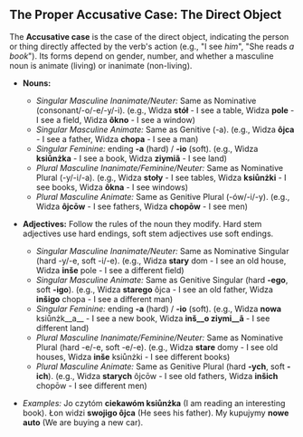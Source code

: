 ## The Proper Accusative Case: The Direct Object

The __Accusative case__ is the case of the direct object, indicating the person or thing directly affected by the verb's action (e.g., "I see _him_", "She reads _a book_"). Its forms depend on gender, number, and whether a masculine noun is animate (living) or inanimate (non-living).

*   __Nouns:__
    
    *   _Singular Masculine Inanimate/Neuter:_ Same as Nominative (consonant/-o/-e/-y/-i). (e.g., Widza __stół__ - I see a table, Widza __pole__ - I see a field, Widza __ôkno__ - I see a window)
    *   _Singular Masculine Animate:_ Same as Genitive (-a). (e.g., Widza __ôjca__ - I see a father, Widza __chopa__ - I see a man)
    *   _Singular Feminine:_ ending __-a__ (hard) / __-io__ (soft). (e.g., Widza __ksiůnżka__ - I see a book, Widza __ziymiã__ - I see land)
    *   _Plural Masculine Inanimate/Feminine/Neuter:_ Same as Nominative Plural (-y/-i/-a). (e.g., Widza __stoły__ - I see tables, Widza __ksiůnżki__ - I see books, Widza __ôkna__ - I see windows)
    *   _Plural Masculine Animate:_ Same as Genitive Plural (-ów/-i/-y). (e.g., Widza __ôjcōw__ - I see fathers, Widza __chopōw__ - I see men)
    
    
    
*   __Adjectives:__ Follow the rules of the noun they modify. Hard stem adjectives use hard endings, soft stem adjectives use soft endings.
    
    *   _Singular Masculine Inanimate/Neuter:_ Same as Nominative Singular (hard -y/-e, soft -i/-e). (e.g., Widza __stary__ dom - I see an old house, Widza __inše__ pole - I see a different field)
    *   _Singular Masculine Animate:_ Same as Genitive Singular (hard __-ego__, soft __-igo__). (e.g., Widza __starego__ ôjca - I see an old father, Widza __inšigo__ chopa - I see a different man)
    *   _Singular Feminine:_ ending __-a__ (hard) / __-io__ (soft). (e.g., Widza __nowa__ ksiůnżk__a__ - I see a new book, Widza __inš__o ziymi__ã__ - I see different land)
    *   _Plural Masculine Inanimate/Feminine/Neuter:_ Same as Nominative Plural (hard -e/-e, soft -e/-e). (e.g., Widza __stare__ domy - I see old houses, Widza __inše__ ksiůnżki - I see different books)
    *   _Plural Masculine Animate:_ Same as Genitive Plural (hard __-ych__, soft __-ich__). (e.g., Widza __starych__ ôjcōw - I see old fathers, Widza __inšich__ chopōw - I see different men)
    
    
    
*   _Examples:_ Jo czytóm __ciekawóm ksiůnżka__ (I am reading an interesting book). Łon widzi __swojigo ôjca__ (He sees his father). My kupujymy __nowe auto__ (We are buying a new car).